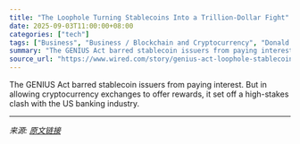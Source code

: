 ```yaml
---
title: "The Loophole Turning Stablecoins Into a Trillion-Dollar Fight"
date: 2025-09-03T11:00:00+08:00
categories: ["tech"]
tags: ["Business", "Business / Blockchain and Cryptocurrency", "Donald Trump", "Regulation", "crypto", "Finance", "bitcoin", "Mad GENIUS"]
summary: "The GENIUS Act barred stablecoin issuers from paying interest. But in allowing cryptocurrency exchanges to offer rewards, it set off a high-stakes clash with the US banking industry."
source_url: "https://www.wired.com/story/genius-act-loophole-stablecoins-banks/"
---
```


The GENIUS Act barred stablecoin issuers from paying interest. But in allowing cryptocurrency exchanges to offer rewards, it set off a high-stakes clash with the US banking industry.

---

*来源: [原文链接](https://www.wired.com/story/genius-act-loophole-stablecoins-banks/)*
